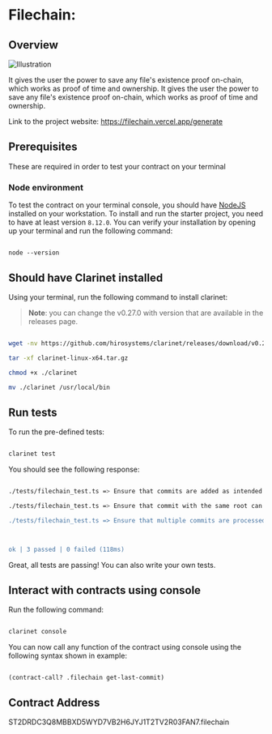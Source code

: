 # Filechain:

## Overview

![Illustration](/image/overview.png)

It gives the user the power to save any file's existence proof on-chain, which works as proof of time and ownership. It gives the user the power to save any file's existence proof on-chain, which works as proof of time and ownership.

Link to the project website: https://filechain.vercel.app/generate

## Prerequisites

These are required in order to test your contract on your terminal

### Node environment

To test the contract on your terminal console, you should have [NodeJS](https://nodejs.org/en/download/) installed on your workstation. To install and run the starter project, you need to have at least version `8.12.0`. You can verify your installation by opening up your terminal and run the following command:

```shell

node --version

```

## Should have Clarinet installed

Using your terminal, run the following command to install clarinet:

> **Note**: you can change the v0.27.0 with version that are available in the releases page.

```bash

wget -nv https://github.com/hirosystems/clarinet/releases/download/v0.27.0/clarinet-linux-x64-glibc.tar.gz -O clarinet-linux-x64.tar.g

tar -xf clarinet-linux-x64.tar.gz

chmod +x ./clarinet

mv ./clarinet /usr/local/bin

```

## Run tests

To run the pre-defined tests:

```bash

clarinet test

```

You should see the following response:

```bash

./tests/filechain_test.ts => Ensure that commits are added as intended ... ok (18ms)

./tests/filechain_test.ts => Ensure that commit with the same root can't be added ... ok (22ms)

./tests/filechain_test.ts => Ensure that multiple commits are processed correctly ... ok (62ms)



ok | 3 passed | 0 failed (118ms)

```

Great, all tests are passing! You can also write your own tests.

## Interact with contracts using console

Run the following command:

```bash

clarinet console

```

You can now call any function of the contract using console using the following syntax shown in example:

```console

(contract-call? .filechain get-last-commit)

```

## Contract Address

ST2DRDC3Q8MBBXD5WYD7VB2H6JYJ1T2TV2R03FAN7.filechain
